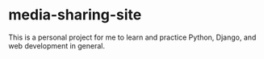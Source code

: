 # media-sharing-site
This is a personal project for me to learn and practice Python, Django, and web development in general.
